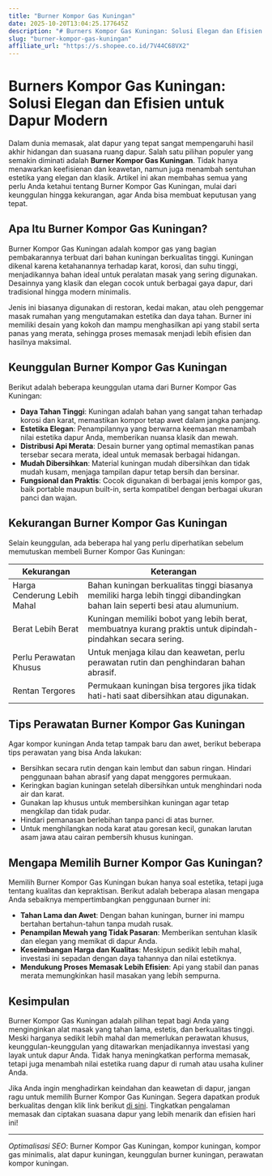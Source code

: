 ```yaml
---
title: "Burner Kompor Gas Kuningan"
date: 2025-10-20T13:04:25.177645Z
description: "# Burners Kompor Gas Kuningan: Solusi Elegan dan Efisien untuk Dapur Modern..."
slug: "burner-kompor-gas-kuningan"
affiliate_url: "https://s.shopee.co.id/7V44C68VX2"
---
```

# Burners Kompor Gas Kuningan: Solusi Elegan dan Efisien untuk Dapur Modern

Dalam dunia memasak, alat dapur yang tepat sangat mempengaruhi hasil akhir hidangan dan suasana ruang dapur. Salah satu pilihan populer yang semakin diminati adalah **Burner Kompor Gas Kuningan**. Tidak hanya menawarkan keefisienan dan keawetan, namun juga menambah sentuhan estetika yang elegan dan klasik. Artikel ini akan membahas semua yang perlu Anda ketahui tentang Burner Kompor Gas Kuningan, mulai dari keunggulan hingga kekurangan, agar Anda bisa membuat keputusan yang tepat.

## Apa Itu Burner Kompor Gas Kuningan?

Burner Kompor Gas Kuningan adalah kompor gas yang bagian pembakarannya terbuat dari bahan kuningan berkualitas tinggi. Kuningan dikenal karena ketahanannya terhadap karat, korosi, dan suhu tinggi, menjadikannya bahan ideal untuk peralatan masak yang sering digunakan. Desainnya yang klasik dan elegan cocok untuk berbagai gaya dapur, dari tradisional hingga modern minimalis.

Jenis ini biasanya digunakan di restoran, kedai makan, atau oleh penggemar masak rumahan yang mengutamakan estetika dan daya tahan. Burner ini memiliki desain yang kokoh dan mampu menghasilkan api yang stabil serta panas yang merata, sehingga proses memasak menjadi lebih efisien dan hasilnya maksimal.

## Keunggulan Burner Kompor Gas Kuningan

Berikut adalah beberapa keunggulan utama dari Burner Kompor Gas Kuningan:

- **Daya Tahan Tinggi**: Kuningan adalah bahan yang sangat tahan terhadap korosi dan karat, memastikan kompor tetap awet dalam jangka panjang.
- **Estetika Elegan**: Penampilannya yang berwarna keemasan menambah nilai estetika dapur Anda, memberikan nuansa klasik dan mewah.
- **Distribusi Api Merata**: Desain burner yang optimal memastikan panas tersebar secara merata, ideal untuk memasak berbagai hidangan.
- **Mudah Dibersihkan**: Material kuningan mudah dibersihkan dan tidak mudah kusam, menjaga tampilan dapur tetap bersih dan bersinar.
- **Fungsional dan Praktis**: Cocok digunakan di berbagai jenis kompor gas, baik portable maupun built-in, serta kompatibel dengan berbagai ukuran panci dan wajan.

## Kekurangan Burner Kompor Gas Kuningan

Selain keunggulan, ada beberapa hal yang perlu diperhatikan sebelum memutuskan membeli Burner Kompor Gas Kuningan:

| **Kekurangan** | **Keterangan** |
|----------------|----------------|
| Harga Cenderung Lebih Mahal | Bahan kuningan berkualitas tinggi biasanya memiliki harga lebih tinggi dibandingkan bahan lain seperti besi atau alumunium. |
| Berat Lebih Berat | Kuningan memiliki bobot yang lebih berat, membuatnya kurang praktis untuk dipindah-pindahkan secara sering. |
| Perlu Perawatan Khusus | Untuk menjaga kilau dan keawetan, perlu perawatan rutin dan penghindaran bahan abrasif. |
| Rentan Tergores | Permukaan kuningan bisa tergores jika tidak hati-hati saat dibersihkan atau digunakan. |

## Tips Perawatan Burner Kompor Gas Kuningan

Agar kompor kuningan Anda tetap tampak baru dan awet, berikut beberapa tips perawatan yang bisa Anda lakukan:

- Bersihkan secara rutin dengan kain lembut dan sabun ringan. Hindari penggunaan bahan abrasif yang dapat menggores permukaan.
- Keringkan bagian kuningan setelah dibersihkan untuk menghindari noda air dan karat.
- Gunakan lap khusus untuk membersihkan kuningan agar tetap mengkilap dan tidak pudar.
- Hindari pemanasan berlebihan tanpa panci di atas burner.
- Untuk menghilangkan noda karat atau goresan kecil, gunakan larutan asam jawa atau cairan pembersih khusus kuningan.

## Mengapa Memilih Burner Kompor Gas Kuningan?

Memilih Burner Kompor Gas Kuningan bukan hanya soal estetika, tetapi juga tentang kualitas dan kepraktisan. Berikut adalah beberapa alasan mengapa Anda sebaiknya mempertimbangkan penggunaan burner ini:

- **Tahan Lama dan Awet**: Dengan bahan kuningan, burner ini mampu bertahan bertahun-tahun tanpa mudah rusak.
- **Penampilan Mewah yang Tidak Pasaran**: Memberikan sentuhan klasik dan elegan yang memikat di dapur Anda.
- **Keseimbangan Harga dan Kualitas**: Meskipun sedikit lebih mahal, investasi ini sepadan dengan daya tahannya dan nilai estetiknya.
- **Mendukung Proses Memasak Lebih Efisien**: Api yang stabil dan panas merata memungkinkan hasil masakan yang lebih sempurna.

## Kesimpulan

Burner Kompor Gas Kuningan adalah pilihan tepat bagi Anda yang menginginkan alat masak yang tahan lama, estetis, dan berkualitas tinggi. Meski harganya sedikit lebih mahal dan memerlukan perawatan khusus, keunggulan-keunggulan yang ditawarkan menjadikannya investasi yang layak untuk dapur Anda. Tidak hanya meningkatkan performa memasak, tetapi juga menambah nilai estetika ruang dapur di rumah atau usaha kuliner Anda.

Jika Anda ingin menghadirkan keindahan dan keawetan di dapur, jangan ragu untuk memilih Burner Kompor Gas Kuningan. Segera dapatkan produk berkualitas dengan klik link berikut [di sini](https://s.shopee.co.id/7V44C68VX2). Tingkatkan pengalaman memasak dan ciptakan suasana dapur yang lebih menarik dan efisien hari ini!

---

*Optimalisasi SEO*: Burner Kompor Gas Kuningan, kompor kuningan, kompor gas minimalis, alat dapur kuningan, keunggulan burner kuningan, perawatan kompor kuningan.